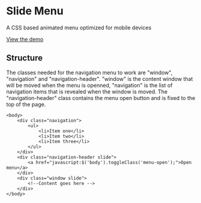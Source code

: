 Slide Menu
==========

A CSS based animated menu optimized for mobile devices

[View the demo](http://bezzer.github.io/slidemenu)

Structure
---------

The classes needed for the navigation menu to work are "window", "navigation" and "navigation-header". "window" is the content window that will be moved when the menu is openned, "navigation" is the list of navigation items that is revealed when the window is moved. The "navigation-header" class contains the menu open button and is fixed to the top of the page.

    <body>
        <div class="navigation">
            <ul>
                <li>Item one</li>
                <li>Item two</li>
                <li>Item three</li>
            </ul>
        </div>
        <div class="navigation-header slide">
            <a href="javascript:$('body').toggleClass('menu-open');">Open menu</a>
        </div>
        <div class="window slide">
            <!--Content goes here -->
        </div>
    </body>
